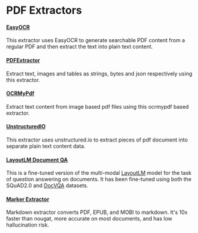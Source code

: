 # PDF Extractors

#### [EasyOCR](https://github.com/tensorlakeai/indexify-extractors/tree/main/pdf/easyocrpdf)
This extractor uses EasyOCR to generate searchable PDF content from a regular PDF and then extract the text into plain text content.

#### [PDFExtractor](https://github.com/tensorlakeai/indexify-extractors/tree/main/pdf/pdfextractor)
Extract text, images and tables as strings, bytes and json respectively using this extractor.

#### [OCRMyPdf](https://github.com/tensorlakeai/indexify-extractors/tree/main/pdf/ocrmypdf)
Extract text content from image based pdf files using this ocrmypdf based extractor.

#### [UnstructuredIO](https://github.com/tensorlakeai/indexify-extractors/tree/main/pdf/unstructuredio)
This extractor uses unstructured.io to extract pieces of pdf document into separate plain text content data.

#### [LayoutLM Document QA](https://github.com/tensorlakeai/indexify-extractors/tree/main/pdf/layoutlm_document_qa)
This is a fine-tuned version of the multi-modal [LayoutLM](https://aka.ms/layoutlm) model for the task of question answering on documents. It has been fine-tuned using both the SQuAD2.0 and [DocVQA](https://www.docvqa.org/) datasets.

#### [Marker Extractor](https://github.com/tensorlakeai/indexify-extractors/tree/main/pdf/marker)
Markdown extractor converts PDF, EPUB, and MOBI to markdown. It's 10x faster than nougat, more accurate on most documents, and has low hallucination risk.
